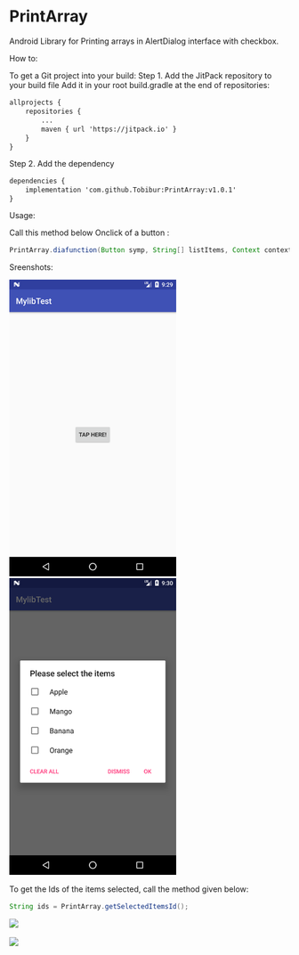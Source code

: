# PrintArray
Android Library for Printing arrays in AlertDialog interface with checkbox.

How to:

To get a Git project into your build:
Step 1. Add the JitPack repository to your build file
Add it in your root build.gradle at the end of repositories:

	allprojects {
		repositories {
			...
			maven { url 'https://jitpack.io' }
		}
	}
  
  

Step 2. Add the dependency

	dependencies {
		implementation 'com.github.Tobibur:PrintArray:v1.0.1'
	}

Usage:

Call this method below Onclick of a button :

```Java
PrintArray.diafunction(Button symp, String[] listItems, Context context)
```

Sreenshots:

<img src="images/demo1.png" width="300"> <img src="images/demo2.png" width="300">


To get the Ids of the items selected, call the method given below:

```Java
String ids = PrintArray.getSelectedItemsId();
```


[![](https://jitpack.io/v/Tobibur/PrintArray.svg)](https://jitpack.io/#Tobibur/PrintArray)

[![](https://jitpack.io/v/Tobibur/PrintArray.svg)](https://jitpack.io/#Tobibur/PrintArray)

